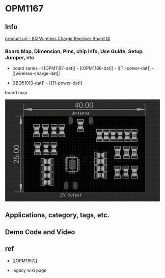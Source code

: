

# OPM1167

## Info

[product url - BQ Wireless Charge Receiver Board QI](https://www.electrodragon.com/product/wireless-charge-receiver-board-qi/)

### Board Map, Dimension, Pins, chip info, Use Guide, Setup Jumper, etc.

- board series - [[OPM1167-dat]] - [[OPM1168-dat]] - [[TI-power-dat]] - [[wireless-charge-dat]]

- [[BQ51013-dat]] - [[TI-power-dat]]

board map 

![](2025-06-05-17-53-41.png)


## Applications, category, tags, etc. 

## Demo Code and Video

## ref 

- [[OPM1167]] 

- legacy wiki page 



